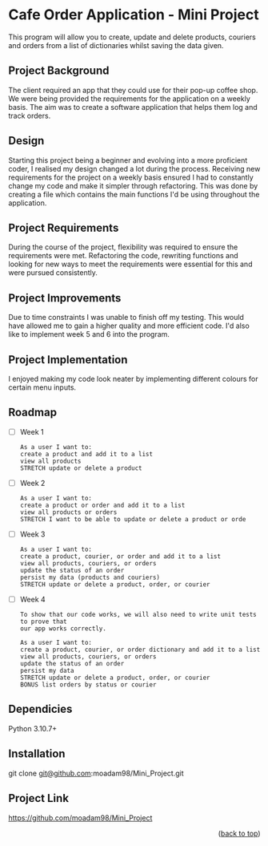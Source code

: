 <a name="readme-top"></a>
# Cafe Order Application - Mini Project
This program will allow you to create, update and delete products, couriers and orders from a list of dictionaries whilst saving the data given.

## Project Background
The client required an app that they could use for their pop-up coffee shop. We were being provided the requirements for the application on a weekly basis. The aim was to create a software application that helps them log and track orders.

## Design 
Starting this project being a beginner and evolving into a more proficient coder, I realised my design changed a lot during the process. Receiving new requirements for the project on a weekly basis ensured I had to constantly change my code and make it simpler through refactoring. This was done by creating a file which contains the main functions I'd be using throughout the application.     

## Project Requirements 
During the course of the project, flexibility was required to ensure the requirements were met. Refactoring the code, rewriting functions and looking for new ways to meet the requirements were essential for this and were pursued consistently.

## Project Improvements
Due to time constraints I was unable to finish off my testing. This would have allowed me to gain a higher quality and more efficient code. I'd also like to implement week 5 and 6 into the program.

## Project Implementation
I enjoyed making my code look neater by implementing different colours for certain menu inputs.

## Roadmap

- [ ] Week 1
  ``` 
  As a user I want to:
  create a product and add it to a list
  view all products
  STRETCH update or delete a product
  ```

- [ ] Week 2
  ```
  As a user I want to:
  create a product or order and add it to a list
  view all products or orders
  STRETCH I want to be able to update or delete a product or orde
  ```
  
- [ ] Week 3
  ```
  As a user I want to:
  create a product, courier, or order and add it to a list
  view all products, couriers, or orders
  update the status of an order
  persist my data (products and couriers)
  STRETCH update or delete a product, order, or courier
  ```
  
- [ ] Week 4
  ```
  To show that our code works, we will also need to write unit tests to prove that
  our app works correctly.
  
  As a user I want to:
  create a product, courier, or order dictionary and add it to a list
  view all products, couriers, or orders
  update the status of an order
  persist my data
  STRETCH update or delete a product, order, or courier
  BONUS list orders by status or courier
  ```

    
## Dependicies 
Python 3.10.7+

## Installation 
git clone git@github.com:moadam98/Mini_Project.git

## Project Link
https://github.com/moadam98/Mini_Project

<p align="right">(<a href="#readme-top">back to top</a>)</p>

    
